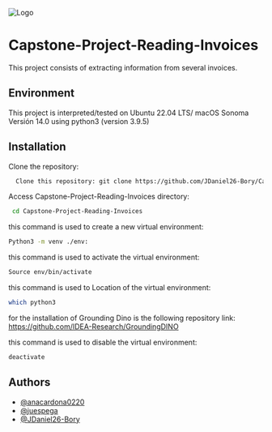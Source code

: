 ![Logo]( [![machine-Learning.jpg](https://i.postimg.cc/R0Fk2T95/machine-Learning.jpg)](https://postimg.cc/0zTXwDbc))


# Capstone-Project-Reading-Invoices

This project consists of extracting information from several invoices.


## Environment 

This project is interpreted/tested on Ubuntu 22.04 LTS/ macOS Sonoma Versión 14.0 using python3 (version 3.9.5)

## Installation


Clone the repository:
```bash
  Clone this repository: git clone https://github.com/JDaniel26-Bory/Capstone-Project-Reading-Invoices.git
```
Access Capstone-Project-Reading-Invoices directory:
```bash
 cd Capstone-Project-Reading-Invoices
```
this command is used to create a new virtual environment:
```bash
Python3 -m venv ./env: 
```
this command is used to activate the virtual environment:
```bash
Source env/bin/activate
```
 this command is used to Location of the virtual environment:
```bash
which python3
```
for the installation of Grounding Dino is the following repository link:
https://github.com/IDEA-Research/GroundingDINO


this command is used to disable the virtual environment:
```bash
deactivate
```
## Authors

- [@anacardona0220](https://www.github.com/anacardona0220)
- [@juespega](https://www.github.com/juespega)
- [@JDaniel26-Bory](https://www.github.com/JDaniel26-Bory)

